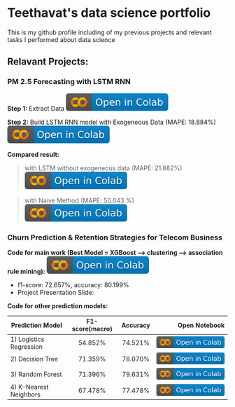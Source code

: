 # Teethavat's data science portfolio

This is my github profile including of my previous projects and relevant tasks I performed about data science

## Relavant Projects:

### PM 2.5 Forecasting with LSTM RNN

**Step 1:** Extract Data [![Open In Colab](https://github.com/Teethavattcp/teethavat_data_sci_port/blob/main/img/colab-badge.svg)](https://colab.research.google.com/drive/1zLPFnpIX3Hk1bdTPUKAtQ0Z4AJTXpfpH?usp=sharing)

**Step 2:** Build LSTM RNN model with Exogeneous Data (MAPE: 18.884%) [![Open In Colab](https://github.com/Teethavattcp/teethavat_data_sci_port/blob/main/img/colab-badge.svg)](https://colab.research.google.com/drive/1lg2AJyZOjypWqPZS9s2pAIJ6gtUiEstE?usp=sharing)

**Compared result:**

> with LSTM without exogeneous data (MAPE: 21.882%) [![Open In Colab](https://github.com/Teethavattcp/teethavat_data_sci_port/blob/main/img/colab-badge.svg)](https://colab.research.google.com/drive/1zPgGMfIdcmhy2iL0ihxQt6M9dvftewBz?usp=sharing)

> with Naive Method (MAPE: 50.043 %) [![Open In Colab](https://github.com/Teethavattcp/teethavat_data_sci_port/blob/main/img/colab-badge.svg)](https://colab.research.google.com/drive/1M2D-IPBm5CVwQVscWA4b6fid70SRcdw_?usp=sharing)


### Churn Prediction & Retention Strategies for Telecom Business

**Code for main work (Best Model = XGBoost --> clustering --> association rule mining):** [![Open In Colab](https://github.com/Teethavattcp/teethavat_data_sci_port/blob/main/img/colab-badge.svg)](https://colab.research.google.com/drive/1qZGmhF9Jft5VHlxWHva9BXMTEdDejth2?usp=sharing)
* f1-score: 72.657%, accuracy: 80.199%
* Project Presentation Slide: 

**Code for other prediction models:**

| Prediction Model        | F1-score(macro)| Accuracy  | Open Notebook                                                                                             |
| ----------------------- |:--------------:| :--------:| ---------------------------------------------------------------------------------------------------------:| 
| 1) Logistics Regression | 54.852%        | 74.521%   | [![Open In Colab](https://github.com/Teethavattcp/teethavat_data_sci_port/blob/main/img/colab-badge.svg)](https://colab.research.google.com/drive/1seBXoAoBpdqaxq2Uwx12H3vSoIVT7QoR?usp=sharing) |
| 2) Decision Tree        | 71.359%        | 78.070%   | [![Open In Colab](https://github.com/Teethavattcp/teethavat_data_sci_port/blob/main/img/colab-badge.svg)](https://colab.research.google.com/drive/1UMKEKYmSaUGkXpbp27T1yDlqq4k8U1BS?usp=sharing) |
| 3) Random Forest        | 71.396%        | 79.631%   | [![Open In Colab](https://github.com/Teethavattcp/teethavat_data_sci_port/blob/main/img/colab-badge.svg)](https://colab.research.google.com/drive/1e81g6jMNympIRsciU6cwAARPy76IbitM?usp=sharing) |
| 4) K-Nearest Neighbors  | 67.478%        | 77.478%   | [![Open In Colab](https://github.com/Teethavattcp/teethavat_data_sci_port/blob/main/img/colab-badge.svg)](https://colab.research.google.com/drive/1VUd6g-PQivLkMT8OwecmnyBJRzOui0D4?usp=sharing) |


